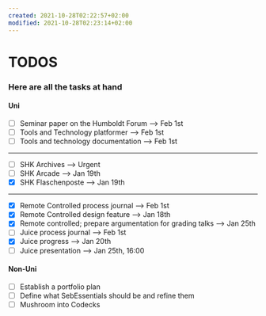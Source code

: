 ```yaml
---
created: 2021-10-28T02:22:57+02:00
modified: 2021-10-28T02:23:14+02:00
---
```


# TODOS

### Here are all the tasks at hand


#### Uni
- [ ] Seminar paper on the Humboldt Forum   --> Feb 1st
- [ ] Tools and Technology platformer  --> Feb 1st
- [ ] Tools and technology documentation --> Feb 1st
___
- [ ] SHK Archives  --> Urgent
- [ ] SHK Arcade --> Jan 19th
- [x] SHK Flaschenposte --> Jan 19th
___
- [x] Remote Controlled process journal --> Feb 1st
- [x] Remote Controlled design feature --> Jan 18th 
- [x] Remote controlled; prepare argumentation for grading talks --> Jan 25th 
- [ ] Juice process journal --> Feb 1st
- [x] Juice progress --> Jan 20th
- [ ] Juice presentation --> Jan 25th, 16:00
#### Non-Uni
- [ ] Establish a portfolio plan
- [ ] Define what SebEssentials should be and refine them
- [ ] Mushroom into Codecks